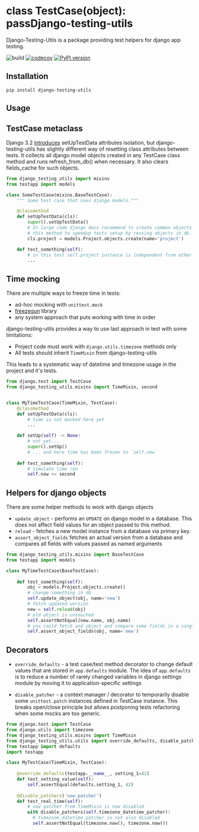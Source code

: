 class TestCase(object):
passDjango-testing-utils
==================

Django-Testing-Utils is a package providing test helpers for django app testing.

![build](https://github.com/just-work/django-testing-utils/workflows/build/badge.svg?branch=master)
[![codecov](https://codecov.io/gh/just-work/django-testing-utils/branch/master/graph/badge.svg)](https://codecov.io/gh/just-work/django-testing-utils)
[![PyPI version](https://badge.fury.io/py/django-testing-utils.svg)](https://badge.fury.io/py/django-testing-utils)

Installation
------------

```shell script
pip install django-testing-utils
```

Usage
-----

## TestCase metaclass

Django 3.2 [introduces](https://docs.djangoproject.com/en/3.2/releases/3.2/#tests)
setUpTestData attributes isolation, but django-testing-utils has slightly 
different way of resetting class attributes between tests. It collects all 
django model objects created in any TestCase class method and runs 
refresh_from_db() when necessary. It also clears fields_cache for such objects.

```python
from django_testing_utils import mixins
from testapp import models

class SomeTestCase(mixins.BaseTestCase):
    """ Some test case that uses django models."""

    @classmethod
    def setUpTestData(cls):
        super().setUpTestData()
        # In large code django docs recommend to create common objects in 
        # this method to speedup tests setup by reusing objects in db.
        cls.project = models.Project.objects.create(name='project')

    def test_something(self):
        # in this test self.project instance is independent from other tests
        ...

```

## Time mocking

There are multiple ways to freeze time in tests:

* ad-hoc mocking with `unittest.mock`
* [freezegun](https://github.com/spulec/freezegun) library
* any system approach that puts working with time in order

django-testing-utils provides a way to use last approach in test with some 
limitations:

* Project code must work with `django.utils.timezone` methods only
* All tests should inherit `TimeMixin` from django-testing-utils

This leads to a systematic way of datetime and timezone usage in the project 
and it's tests.

```python
from django.test import TestCase
from django_testing_utils.mixins import TimeMixin, second


class MyTimeTestCase(TimeMixin, TestCase):
    @classmethod
    def setUpTestData(cls):
        # time is not mocked here yet
        ...

    def setUp(self) -> None:
        # not yet...
        super().setUp()
        # ... and here time has been frozen to `self.now`
    
    def test_something(self):
        # simulate time run
        self.now += second
```


## Helpers for django objects

There are some helper methods to work with django objects

* `update_object` - performs an `UPDATE` on django model in a database. This 
  does not affect field values for an object passed to this method.
* `reload` - fetches a new model instance from a database via primary key.
* `assert_object_fields` fetches an actual version from a database and 
  compares all fields with values passed as named arguments
  
```python
from django_testing_utils.mixins import BaseTestCase
from testapp import models

class MyTimeTestCase(BaseTestCase):
    
    def test_something(self):
        obj = models.Project.objects.create()
        # change something in db
        self.update_object(obj, name='new')
        # fetch updated version
        new = self.reload(obj)
        # old object is untouched
        self.assertNotEqual(new.name, obj.name)
        # you could fetch and object and compare some fields in a single call 
        self.assert_object_fields(obj, name='new')
```

## Decorators

* `override_defaults` - a test case/test method decorator to change default 
  values that are stored in `app.defaults` module. The idea of `app.defaults`
  is to reduce a number of rarely changed variables in django settings module by
  moving it to application-specific settings
  
* `disable_patcher` - a context manager / decorator to temporarily disable 
  some `unittest.patch` instances defined in TestCase instance. This breaks 
  open/close principle but allows postponing tests refactoring when some 
  mocks are too generic.  
  
```python
from django.test import TestCase
from django.utils import timezone
from django_testing_utils.mixins import TimeMixin
from django_testing_utils.utils import override_defaults, disable_patchers
from testapp import defaults
import testapp

class MyTestCase(TimeMixin, TestCase):
    
    @override_defaults(testapp.__name__, setting_1=42)
    def test_setting_value(self):
        self.assertEqual(defaults.setting_1, 42)
        
    @disable_patchers('now_patcher')
    def test_real_time(self):
        # now patcher from TimeMixin is now disabled
        with disable_patchers(self.timezone_datetime_patcher):
          # timezone.datetime patcher is not also disabled
          self.assertNotEqual(timezone.now(), timezone.now())

```